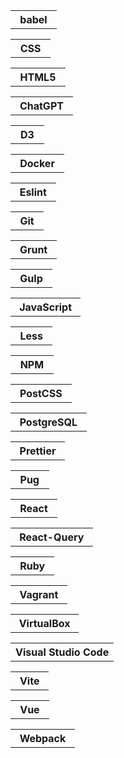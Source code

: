 <table width=30 height=30>
<thead>
<tr>
<th>
babel
</th>
</tr>
</thead>
<tbody>
<tr>
<td>
<img src=https://github.com/AndriiKot/___Icons__and__Links___/blob/main/icons/babel.svg alt=babel>
</td>
</tr>
</tbody>
</table>
<table width=30 height=30>
<thead>
<tr>
<th>
CSS
</th>
</tr>
</thead>
<tbody>
<tr>
<td>
<img src=https://github.com/AndriiKot/___Icons__and__Links___/blob/main/icons/css.svg alt=CSS>
</td>
</tr>
</tbody>
</table>
<table width=30 height=30>
<thead>
<tr>
<th>
HTML5
</th>
</tr>
</thead>
<tbody>
<tr>
<td>
<img src=https://github.com/AndriiKot/___Icons__and__Links___/blob/main/icons/html.svg alt=HTML5>
</td>
</tr>
</tbody>
</table>
<table width=30 height=30>
<thead>
<tr>
<th>
ChatGPT
</th>
</tr>
</thead>
<tbody>
<tr>
<td>
<img src=https://github.com/AndriiKot/___Icons__and__Links___/blob/main/icons/chatgpt.svg alt=ChatGPT>
</td>
</tr>
</tbody>
</table>
<table width=30 height=30>
<thead>
<tr>
<th>
D3
</th>
</tr>
</thead>
<tbody>
<tr>
<td>
<img src=https://github.com/AndriiKot/___Icons__and__Links___/blob/main/icons/d3.svg alt=D3>
</td>
</tr>
</tbody>
</table>
<table width=30 height=30>
<thead>
<tr>
<th>
Docker
</th>
</tr>
</thead>
<tbody>
<tr>
<td>
<img src=https://github.com/AndriiKot/___Icons__and__Links___/blob/main/icons/docker.svg alt=Docker>
</td>
</tr>
</tbody>
</table>
<table width=30 height=30>
<thead>
<tr>
<th>
Eslint
</th>
</tr>
</thead>
<tbody>
<tr>
<td>
<img src=https://github.com/AndriiKot/___Icons__and__Links___/blob/main/icons/eslint.svg alt=Eslint>
</td>
</tr>
</tbody>
</table>
<table width=30 height=30>
<thead>
<tr>
<th>
Git
</th>
</tr>
</thead>
<tbody>
<tr>
<td>
<img src=https://github.com/AndriiKot/___Icons__and__Links___/blob/main/icons/git.svg alt=Git>
</td>
</tr>
</tbody>
</table>
<table width=30 height=30>
<thead>
<tr>
<th>
Grunt
</th>
</tr>
</thead>
<tbody>
<tr>
<td>
<img src=https://github.com/AndriiKot/___Icons__and__Links___/blob/main/icons/grunt.svg alt=Grunt>
</td>
</tr>
</tbody>
</table>
<table width=30 height=30>
<thead>
<tr>
<th>
Gulp
</th>
</tr>
</thead>
<tbody>
<tr>
<td>
<img src=https://github.com/AndriiKot/___Icons__and__Links___/blob/main/icons/gulp.svg alt=Gulp>
</td>
</tr>
</tbody>
</table>
<table width=30 height=30>
<thead>
<tr>
<th>
JavaScript
</th>
</tr>
</thead>
<tbody>
<tr>
<td>
<img src=https://github.com/AndriiKot/___Icons__and__Links___/blob/main/icons/javascript-1.svg alt=JavaScript>
</td>
</tr>
</tbody>
</table>
<table width=30 height=30>
<thead>
<tr>
<th>
Less
</th>
</tr>
</thead>
<tbody>
<tr>
<td>
<img src=https://github.com/AndriiKot/___Icons__and__Links___/blob/main/icons/less.svg alt=Less>
</td>
</tr>
</tbody>
</table>
<table width=30 height=30>
<thead>
<tr>
<th>
NPM
</th>
</tr>
</thead>
<tbody>
<tr>
<td>
<img src=https://github.com/AndriiKot/___Icons__and__Links___/blob/main/icons/npm.svg alt=NPM>
</td>
</tr>
</tbody>
</table>
<table width=30 height=30>
<thead>
<tr>
<th>
PostCSS
</th>
</tr>
</thead>
<tbody>
<tr>
<td>
<img src=https://github.com/AndriiKot/___Icons__and__Links___/blob/main/icons/postcss.svg alt=PostCSS>
</td>
</tr>
</tbody>
</table>
<table width=30 height=30>
<thead>
<tr>
<th>
PostgreSQL
</th>
</tr>
</thead>
<tbody>
<tr>
<td>
<img src=https://github.com/AndriiKot/___Icons__and__Links___/blob/main/icons/postgresql.svg alt=PostgreSQL>
</td>
</tr>
</tbody>
</table>
<table width=30 height=30>
<thead>
<tr>
<th>
Prettier
</th>
</tr>
</thead>
<tbody>
<tr>
<td>
<img src=https://github.com/AndriiKot/___Icons__and__Links___/blob/main/icons/prettier.svg alt=Prettier>
</td>
</tr>
</tbody>
</table>
<table width=30 height=30>
<thead>
<tr>
<th>
Pug
</th>
</tr>
</thead>
<tbody>
<tr>
<td>
<img src=https://github.com/AndriiKot/___Icons__and__Links___/blob/main/icons/pug.svg alt=Pug>
</td>
</tr>
</tbody>
</table>
<table width=30 height=30>
<thead>
<tr>
<th>
React
</th>
</tr>
</thead>
<tbody>
<tr>
<td>
<img src=https://github.com/AndriiKot/___Icons__and__Links___/blob/main/icons/react.svg alt=React>
</td>
</tr>
</tbody>
</table>
<table width=30 height=30>
<thead>
<tr>
<th>
React-Query
</th>
</tr>
</thead>
<tbody>
<tr>
<td>
<img src=https://github.com/AndriiKot/___Icons__and__Links___/blob/main/icons/react-query.svg alt=React-Query>
</td>
</tr>
</tbody>
</table>
<table width=30 height=30>
<thead>
<tr>
<th>
Ruby
</th>
</tr>
</thead>
<tbody>
<tr>
<td>
<img src=https://github.com/AndriiKot/___Icons__and__Links___/blob/main/icons/ruby.svg alt=Ruby>
</td>
</tr>
</tbody>
</table>
<table width=30 height=30>
<thead>
<tr>
<th>
Vagrant
</th>
</tr>
</thead>
<tbody>
<tr>
<td>
<img src=https://github.com/AndriiKot/___Icons__and__Links___/blob/main/icons/vagrant.svg alt=Vagrant>
</td>
</tr>
</tbody>
</table>
<table width=30 height=30>
<thead>
<tr>
<th>
VirtualBox
</th>
</tr>
</thead>
<tbody>
<tr>
<td>
<img src=https://github.com/AndriiKot/___Icons__and__Links___/blob/main/icons/virtualbox.svg alt=VirtualBox>
</td>
</tr>
</tbody>
</table>
<table width=30 height=30>
<thead>
<tr>
<th>
Visual Studio Code
</th>
</tr>
</thead>
<tbody>
<tr>
<td>
<img src=https://github.com/AndriiKot/___Icons__and__Links___/blob/main/icons/visual-studio-code.svg alt=Visual Studio Code>
</td>
</tr>
</tbody>
</table>
<table width=30 height=30>
<thead>
<tr>
<th>
Vite
</th>
</tr>
</thead>
<tbody>
<tr>
<td>
<img src=https://github.com/AndriiKot/___Icons__and__Links___/blob/main/icons/vitejs.svg alt=Vite>
</td>
</tr>
</tbody>
</table>
<table width=30 height=30>
<thead>
<tr>
<th>
Vue
</th>
</tr>
</thead>
<tbody>
<tr>
<td>
<img src=https://github.com/AndriiKot/___Icons__and__Links___/blob/main/icons/vue.svg alt=Vue>
</td>
</tr>
</tbody>
</table>
<table width=30 height=30>
<thead>
<tr>
<th>
Webpack
</th>
</tr>
</thead>
<tbody>
<tr>
<td>
<img src=https://github.com/AndriiKot/___Icons__and__Links___/blob/main/icons/webpack.svg alt=Webpack>
</td>
</tr>
</tbody>
</table>
